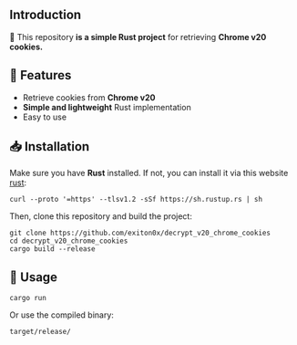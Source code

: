 ## Introduction
🚀 This repository **is a simple Rust project** for retrieving **Chrome v20 cookies.**


## 📌 Features
- Retrieve cookies from **Chrome v20**
- **Simple and lightweight** Rust implementation
- Easy to use


## 📥 Installation
Make sure you have **Rust** installed. If not, you can install it via this website [rust](https://www.rust-lang.org/fr/tools/install):       
```
curl --proto '=https' --tlsv1.2 -sSf https://sh.rustup.rs | sh
```
Then, clone this repository and build the project:
```
git clone https://github.com/exiton0x/decrypt_v20_chrome_cookies
cd decrypt_v20_chrome_cookies
cargo build --release
```


## 🚀 Usage
```
cargo run
```
Or use the compiled binary:
```
target/release/
```

